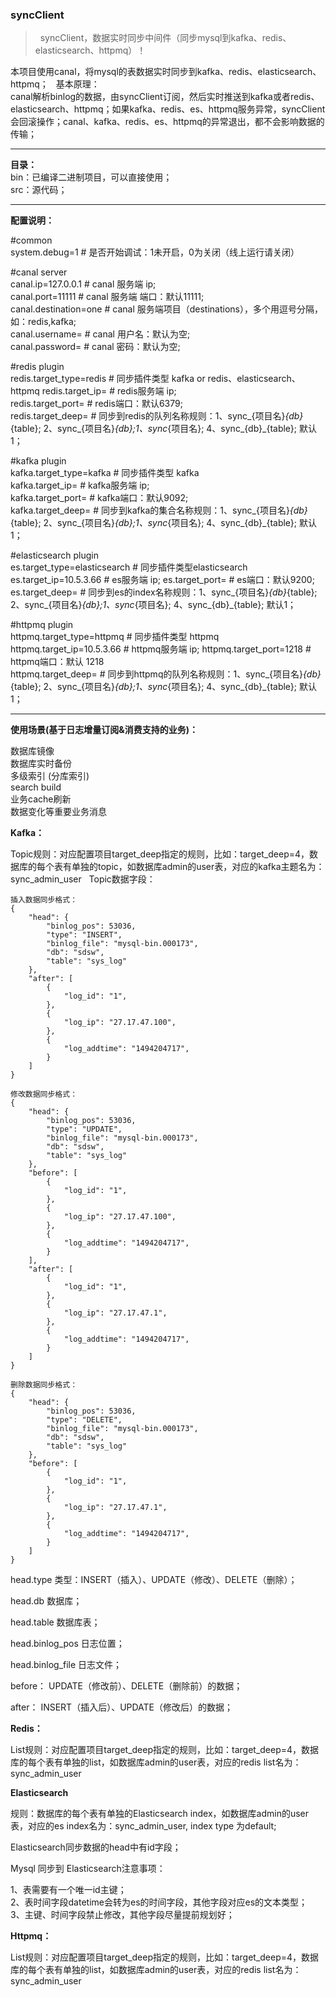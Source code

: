 ### **syncClient**

>   syncClient，数据实时同步中间件（同步mysql到kafka、redis、elasticsearch、httpmq）！

 本项目使用canal，将mysql的表数据实时同步到kafka、redis、elasticsearch、httpmq；  
 基本原理：  
 canal解析binlog的数据，由syncClient订阅，然后实时推送到kafka或者redis、elasticsearch、httpmq；如果kafka、redis、es、httpmq服务异常，syncClient会回滚操作；canal、kafka、redis、es、httpmq的异常退出，都不会影响数据的传输；


---

**目录：**  
bin：已编译二进制项目，可以直接使用；  
src：源代码；  

---

**配置说明：**

#common  
system.debug=1          # 是否开始调试：1未开启，0为关闭（线上运行请关闭）  

#canal server  
canal.ip=127.0.0.1      # canal 服务端 ip;  
canal.port=11111        # canal 服务端 端口：默认11111;  
canal.destination=one   # canal 服务端项目（destinations），多个用逗号分隔，如：redis,kafka;  
canal.username=         # canal 用户名：默认为空;   
canal.password=         # canal 密码：默认为空;  

#redis plugin  
redis.target_type=redis  # 同步插件类型 kafka or redis、elasticsearch、httpmq 
redis.target_ip=         # redis服务端 ip;   
redis.target_port=       # redis端口：默认6379;   
redis.target_deep=       # 同步到redis的队列名称规则：1、sync_{项目名}_{db}_{table}; 2、sync_{项目名}_{db};1、sync_{项目名}; 4、sync_{db}_{table};  默认1；  

#kafka plugin  
kafka.target_type=kafka  # 同步插件类型 kafka  
kafka.target_ip=         # kafka服务端 ip;   
kafka.target_port=       # kafka端口：默认9092;   
kafka.target_deep=       # 同步到kafka的集合名称规则：1、sync_{项目名}_{db}_{table}; 2、sync_{项目名}_{db};1、sync_{项目名}; 4、sync_{db}_{table};  默认1； 

#elasticsearch plugin  
es.target_type=elasticsearch  # 同步插件类型elasticsearch  
es.target_ip=10.5.3.66        # es服务端 ip; 
es.target_port=               # es端口：默认9200; 
es.target_deep=               # 同步到es的index名称规则：1、sync_{项目名}_{db}_{table}; 2、sync_{项目名}_{db};1、sync_{项目名}; 4、sync_{db}_{table};  默认1； 

#httpmq plugin  
httpmq.target_type=httpmq    # 同步插件类型 httpmq  
httpmq.target_ip=10.5.3.66   # httpmq服务端 ip; 
httpmq.target_port=1218      # httpmq端口：默认 1218  
httpmq.target_deep=          # 同步到httpmq的队列名称规则：1、sync_{项目名}_{db}_{table}; 2、sync_{项目名}_{db};1、sync_{项目名}; 4、sync_{db}_{table};  默认1； 

---

**使用场景(基于日志增量订阅&消费支持的业务)：**

数据库镜像  
数据库实时备份  
多级索引 (分库索引)  
search build  
业务cache刷新  
数据变化等重要业务消息  

**Kafka：**

Topic规则：对应配置项目target_deep指定的规则，比如：target_deep=4，数据库的每个表有单独的topic，如数据库admin的user表，对应的kafka主题名为：sync_admin_user  
Topic数据字段：  

	插入数据同步格式：
    {
        "head": {
            "binlog_pos": 53036,
            "type": "INSERT",
            "binlog_file": "mysql-bin.000173",
            "db": "sdsw",
            "table": "sys_log"
        },
        "after": [
            {
                "log_id": "1",
            },
            {
                "log_ip": "27.17.47.100",
            },
            {
                "log_addtime": "1494204717",
            }
        ]
    }
	
	修改数据同步格式：
    {
        "head": {
            "binlog_pos": 53036,
            "type": "UPDATE",
            "binlog_file": "mysql-bin.000173",
            "db": "sdsw",
            "table": "sys_log"
        },
        "before": [
            {
                "log_id": "1",
            },
            {
                "log_ip": "27.17.47.100",
            },
            {
                "log_addtime": "1494204717",
            }
        ],
        "after": [
            {
                "log_id": "1",
            },
            {
                "log_ip": "27.17.47.1",
            },
            {
                "log_addtime": "1494204717",
            }
        ]
    }
	
	删除数据同步格式：
    {
        "head": {
            "binlog_pos": 53036,
            "type": "DELETE",
            "binlog_file": "mysql-bin.000173",
            "db": "sdsw",
            "table": "sys_log"
        },
        "before": [
            {
                "log_id": "1",
            },
            {
                "log_ip": "27.17.47.1",
            },
            {
                "log_addtime": "1494204717",
            }
        ]
    }

head.type 类型：INSERT（插入）、UPDATE（修改）、DELETE（删除）； 

head.db 数据库； 

head.table 数据库表；

head.binlog_pos  日志位置； 

head.binlog_file 日志文件；  

before： UPDATE（修改前）、DELETE（删除前）的数据；  

after：  INSERT（插入后）、UPDATE（修改后）的数据；  


**Redis：**

List规则：对应配置项目target_deep指定的规则，比如：target_deep=4，数据库的每个表有单独的list，如数据库admin的user表，对应的redis list名为：sync_admin_user  

**Elasticsearch**

规则：数据库的每个表有单独的Elasticsearch index，如数据库admin的user表，对应的es index名为：sync_admin_user, index type 为default;

Elasticsearch同步数据的head中有id字段；  

Mysql 同步到 Elasticsearch注意事项：

1、表需要有一个唯一id主键；  
2、表时间字段datetime会转为es的时间字段，其他字段对应es的文本类型；  
3、主键、时间字段禁止修改，其他字段尽量提前规划好；   

**Httpmq：**

List规则：对应配置项目target_deep指定的规则，比如：target_deep=4，数据库的每个表有单独的list，如数据库admin的user表，对应的redis list名为：sync_admin_user  
